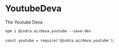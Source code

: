 # YoutubeDeva

The Youtube Deva

`npm i @indra.ai/deva.youtube --save-dev`

`const youtube = require('@indra.ai/deva.youtube')`;
